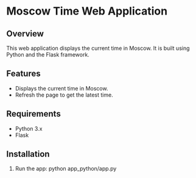 # Moscow Time Web Application

## Overview
This web application displays the current time in Moscow. It is built using Python and the Flask framework.

## Features
- Displays the current time in Moscow.
- Refresh the page to get the latest time.

## Requirements
- Python 3.x
- Flask

## Installation
1. Run the app:
    python app_python/app.py
   
